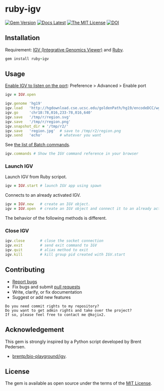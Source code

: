 # ruby-igv

[![Gem Version](https://badge.fury.io/rb/ruby-igv.svg)](https://badge.fury.io/rb/ruby-igv)
[![Docs Latest](https://img.shields.io/badge/docs-latest-blue.svg)](https://rubydoc.info/gems/ruby-igv)
[![The MIT License](https://img.shields.io/badge/license-MIT-orange.svg)](LICENSE.txt)
[![DOI](https://zenodo.org/badge/281373245.svg)](https://zenodo.org/badge/latestdoi/281373245)

## Installation

Requirement: [IGV (Integrative Genomics Viewer)](http://software.broadinstitute.org/software/igv/) and [Ruby](https://github.com/ruby/ruby).

```ruby
gem install ruby-igv
```

## Usage

[Enable IGV to listen on the port](https://software.broadinstitute.org/software/igv/Preferences#Advanced): Preference > Advanced > Enable port

```ruby
igv = IGV.open

igv.genome 'hg19'
igv.load   'http://hgdownload.cse.ucsc.edu/goldenPath/hg19/encodeDCC/wgEncodeUwRepliSeq/wgEncodeUwRepliSeqK562G1AlnRep1.bam'
igv.go     'chr18:78,016,233-78,016,640'
igv.save   '/tmp/r/region.svg'
igv.save   '/tmp/r/region.png'
igv.snapshot_dir = '/tmp/r2/'
igv.save   'region.jpg'  # save to /tmp/r2/region.png
igv.send   'echo'        # whatever you want
```

See [the list of Batch commands](https://github.com/igvteam/igv/wiki/Batch-commands).

```ruby
igv.commands # Show the IGV command reference in your browser
```

### Launch IGV

Launch IGV from Ruby scripot.

```ruby
igv = IGV.start # launch IGV app using spawn
```

Connects to an already activated IGV.

```ruby
igv = IGV.new   # create an IGV object.
igv = IGV.open  # create an IGV object and connect it to an already activated IGV.
```

The behavior of the following methods is different.

### Close IGV

```ruby
igv.close       # close the socket connection
igv.exit        # send exit command to IGV
igv.quit        # alias method to exit
igv.kill        # kill group pid created with IGV.start
```

## Contributing

* [Report bugs](https://github.com/kojix2/ruby-igv/issues)
* Fix bugs and submit [pull requests](https://github.com/kojix2/ruby-igv/pulls)
* Write, clarify, or fix documentation
* Suggest or add new features

```
Do you need commit rights to my repository?
Do you want to get admin rights and take over the project?
If so, please feel free to contact me @kojix2.
```

## Acknowledgement
This gem is strongly inspired by a Python script developed by Brent Pedersen.
* [brentp/bio-playground/igv](https://github.com/brentp/bio-playground).

## License

The gem is available as open source under the terms of the [MIT License](https://opensource.org/licenses/MIT).
